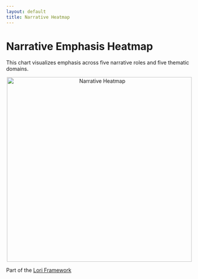 ```yaml
---
layout: default
title: Narrative Heatmap
---
```


# Narrative Emphasis Heatmap

This chart visualizes emphasis across five narrative roles and five thematic domains.

<p align="center">
<img src="./assets/images/unnamed.png" alt="Narrative Heatmap" width="500">
</p>

Part of the [Lori Framework](https://frameworklori.github.io/lori-framework-site)

